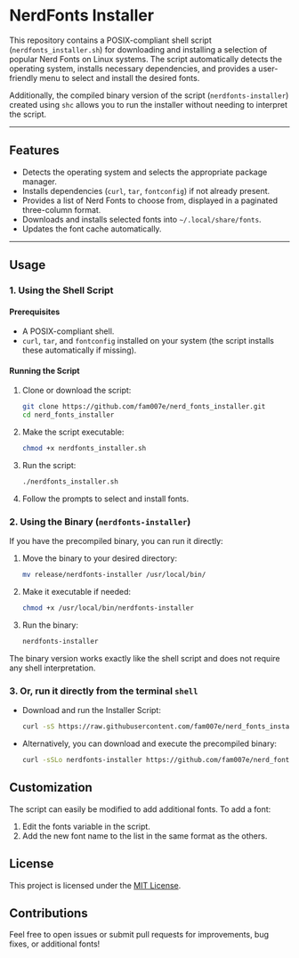 # NerdFonts Installer

This repository contains a POSIX-compliant shell script (`nerdfonts_installer.sh`) for downloading and installing a selection of popular Nerd Fonts on Linux systems. The script automatically detects the operating system, installs necessary dependencies, and provides a user-friendly menu to select and install the desired fonts.

Additionally, the compiled binary version of the script (`nerdfonts-installer`) created using `shc` allows you to run the installer without needing to interpret the script.

---

## Features

- Detects the operating system and selects the appropriate package manager.
- Installs dependencies (`curl`, `tar`, `fontconfig`) if not already present.
- Provides a list of Nerd Fonts to choose from, displayed in a paginated three-column format.
- Downloads and installs selected fonts into `~/.local/share/fonts`.
- Updates the font cache automatically.

---

## Usage

### 1. Using the Shell Script

#### Prerequisites

- A POSIX-compliant shell.
- `curl`, `tar`, and `fontconfig` installed on your system (the script installs these automatically if missing).

#### Running the Script

1. Clone or download the script:

   ```sh
   git clone https://github.com/fam007e/nerd_fonts_installer.git
   cd nerd_fonts_installer
   ```
2. Make the script executable:
   ```sh
   chmod +x nerdfonts_installer.sh
   ```
3. Run the script:
   ```sh
   ./nerdfonts_installer.sh
   ```

   
4. Follow the prompts to select and install fonts.

### 2. Using the Binary (`nerdfonts-installer`)

If you have the precompiled binary, you can run it directly:

1. Move the binary to your desired directory:
   ```sh
   mv release/nerdfonts-installer /usr/local/bin/
   ```
2. Make it executable if needed:
   ```sh
   chmod +x /usr/local/bin/nerdfonts-installer
   ```
3. Run the binary:
   ```sh
   nerdfonts-installer
   ```
The binary version works exactly like the shell script and does not require any shell interpretation.

### 3. Or, run it directly from the terminal `shell`

- Download and run the Installer Script:
   ```sh
   curl -sS https://raw.githubusercontent.com/fam007e/nerd_fonts_installer/main/nerdfonts_installer.sh | sh
   ```  
- Alternatively, you can download and execute the precompiled binary:
   ```sh
   curl -sSLo nerdfonts-installer https://github.com/fam007e/nerd_fonts_installer/blob/main/release/nerdfonts-installer && chmod +x nerdfonts-installer && ./nerdfonts-installer
   ```

## Customization

The script can easily be modified to add additional fonts. To add a font:
1. Edit the fonts variable in the script.
2. Add the new font name to the list in the same format as the others.

## License
This project is licensed under the [MIT License](LICENSE).

## Contributions
Feel free to open issues or submit pull requests for improvements, bug fixes, or additional fonts!
